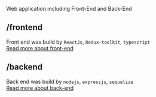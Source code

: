 Web application including Front-End and Back-End

## /frontend

Front end was build by `ReactJs`, `Redux-toolkit`, `typescript`<br />
[Read more about front-end](frontend/README.md)

## /backend

Back end was build by `nodejs`, `expressjs`, `sequelize`<br />
[Read more about back-end](backend/README.md)
